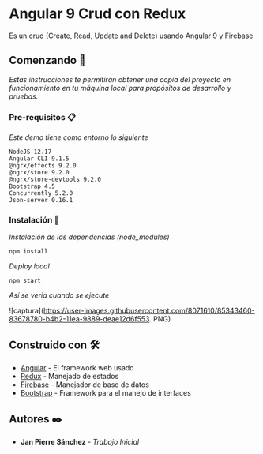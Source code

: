 # Angular 9 Crud con Redux

Es un crud (Create, Read, Update and Delete) usando Angular 9 y Firebase

## Comenzando 🚀

_Estas instrucciones te permitirán obtener una copia del proyecto en funcionamiento en tu máquina local para propósitos de desarrollo y pruebas._

### Pre-requisitos 📋

_Este demo tiene como entorno lo siguiente_

```
NodeJS 12.17
Angular CLI 9.1.5
@ngrx/effects 9.2.0
@ngrx/store 9.2.0
@ngrx/store-devtools 9.2.0
Bootstrap 4.5
Concurrently 5.2.0
Json-server 0.16.1
```

### Instalación 🔧
_Instalación de las dependencias (node_modules)_

```
npm install
```

_Deploy local_

```
npm start
```

_Así se veria cuando se ejecute_

![captura](https://user-images.githubusercontent.com/8071610/85343460-83678780-b4b2-11ea-9889-deae12d6f553.
PNG)

## Construido con 🛠️
* [Angular](https://angular.io/) - El framework web usado
* [Redux](https://es.redux.js.org/) - Manejado de estados
* [Firebase](https://firebase.google.com/) - Manejador de base de datos
* [Bootstrap](https://getbootstrap.com/) - Framework para el manejo de interfaces

## Autores ✒️

* **Jan Pierre Sánchez** - *Trabajo Inicial*